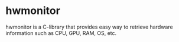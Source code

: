 # **hwmonitor**

hwmonitor is a C-library that provides easy way to retrieve hardware information such as CPU, GPU, RAM, OS, etc.